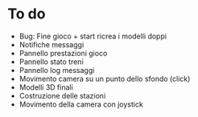 # To do

  * Bug: Fine gioco + start ricrea i modelli doppi
  * Notifiche messaggi
  * Pannello prestazioni gioco
  * Pannello stato treni
  * Pannello log messaggi
  * Movimento camera su un punto dello sfondo (click) 
  * Modelli 3D finali
  * Costruzione delle stazioni
  * Movimento della camera con joystick


